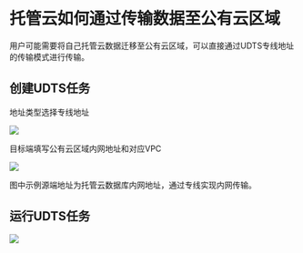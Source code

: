 # 托管云如何通过传输数据至公有云区域

用户可能需要将自己托管云数据迁移至公有云区域，可以直接通过UDTS专线地址的传输模式进行传输。


## 创建UDTS任务

地址类型选择专线地址

![](http://udts-doc.cn-bj.ufileos.com/speed001.png)

目标端填写公有云区域内网地址和对应VPC

![](http://udts-doc.cn-bj.ufileos.com/connect003.png)

图中示例源端地址为托管云数据库内网地址，通过专线实现内网传输。



## 运行UDTS任务

![](http://udts-doc.cn-bj.ufileos.com/connect004.png)
